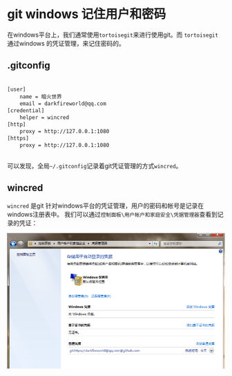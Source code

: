 ﻿# git windows 记住用户和密码

在windows平台上，我们通常使用`tortoisegit`来进行使用git。而 `tortoisegit` 通过windows
的凭证管理，来记住密码的。

## .gitconfig

```

[user]
	name = 暗火世界
	email = darkfireworld@qq.com
[credential]
    helper = wincred
[http]
    proxy = http://127.0.0.1:1080
[https]
    proxy = http://127.0.0.1:1080
    
```

可以发现，全局`~/.gitconfig`记录着git凭证管理的方式`wincred`。

## wincred

`wincred` 是git 针对windows平台的凭证管理，用户的密码和帐号是记录在windows注册表中。
我们可以通过`控制面板\用户帐户和家庭安全\凭据管理器`查看到记录的凭证：

![凭据管理器](6FBC.tmp.jpg)


